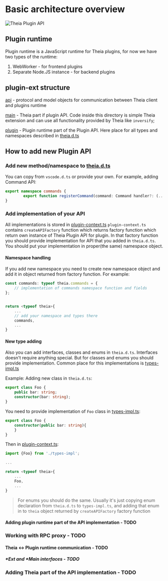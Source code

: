 # Basic architecture overview
![Theia Plugin API](https://user-images.githubusercontent.com/436777/37775864-5cf856d0-2de4-11e8-8f55-2b5a5de72908.png)

## Plugin runtime
Plugin runtime is a JavaScript runtime for Theia plugins, for now we have two types of the runtime:

1. WebWorker - for frontend plugins
2. Separate Node.JS instance - for backend plugins

## plugin-ext structure

[api](../src/api) - protocol and model objects for communication between Theia client and plugins runtime

[main](../src/main) - Theia part if plugin API. Code inside this directory is simple Theia extension and can use all functionality provided by Theia like `inversify`;

[plugin](../src/plugin) - Plugin runtime part of the Plugin API. Here place for all types and namespaces described in [theia.d.ts](../../plugin/src/theia.d.ts)

## How to add new Plugin API

### Add new method/namespace to [theia.d.ts](../../plugin/src/theia.d.ts)

You can copy from `vscode.d.ts` or provide your own.
For example, adding Command API:

```typescript
export namespace commands {
        export function registerCommand(command: Command handler?: (...args: any[]) => any): Disposable;
}
```

### Add implementation of your API

All implementations is stored in [plugin-context.ts](../src/plugin/plugin-context.ts)
`plugin-context.ts` contains `createAPIFactory` function which returns factory function which return own instance of Theia Plugin API for plugin.
In that factory function you should provide implementation for API that you added in `theia.d.ts`. You should put your implementation in proper(the same) namespace object.

#### Namespace handling

If you add new namespace you need to create new namespace object and add it in object returned from factory function. For example:

```typescript
const commands: typeof theia.commands = {
    // implementation of commands namespace function and fields
};


return <typeof theia>{
    ...
    // add your namespace and types there
    commands,
    ...
}
```

#### New type adding

Also you can add interfaces, classes and enums in `theia.d.ts`.
Interfaces doesn't require anything special. But for classes and enums you should provide implementation. Common place for this implementations is [types-impl.ts](../src/plugin/types-impl.ts)

Example:
Adding new class in `theia.d.ts`:

```typescript
export class Foo {
    public bar: string;
    constructor(bar: string);
}
```

You need to provide implementation of `Foo` class in [types-impl.ts](../src/plugin/types-impl.ts):

```typescript
export class Foo {
    constructor(public bar: string){
    }
}
```

Then in [plugin-context.ts](../src/plugin/plugin-context.ts):

```typescript
import {Foo} from './types-impl';

...

return <typeof theia>{
    ...
    Foo,
    ...
}
```

> For enums you should do the same. Usually it's just copying enum declaration from `theia.d.ts` to `types-impl.ts`, and adding that enum in to `theia` object returned by `createAPIFactory` factory function

#### Adding plugin runtime part of the API implementation - TODO

### Working with RPC proxy - TODO

#### Theia <-> Plugin runtime communication - TODO

##### *Ext and *Main interfaces - TODO

### Adding Theia part of the API implementation - TODO
